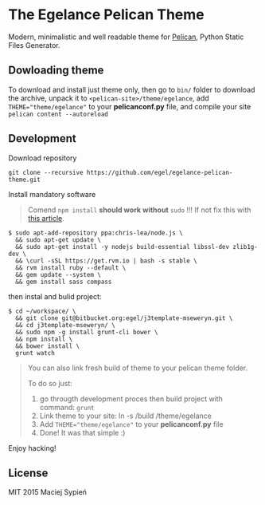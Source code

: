 # The Egelance Pelican Theme
Modern, minimalistic and well readable theme for [Pelican][pelican_official_site], Python Static Files Generator.


## Dowloading theme
To download and install just theme only, then go to `bin/` folder to download the archive,
unpack it to `<pelican-site>/theme/egelance`,
add `THEME="theme/egelance"` to your **pelicanconf.py** file,
and compile your site `pelican content --autoreload`


## Development

Download repository

    git clone --recursive https://github.com/egel/egelance-pelican-theme.git


Install mandatory software

> Comend `npm install` **should work without** `sudo` !!!
> If not fix this with [this article](http://stackoverflow.com/questions/16151018/npm-throws-error-without-sudo).

    $ sudo apt-add-repository ppa:chris-lea/node.js \
      && sudo apt-get update \
      && sudo apt-get install -y nodejs build-essential libssl-dev zlib1g-dev \
      && \curl -sSL https://get.rvm.io | bash -s stable \
      && rvm install ruby --default \
      && gem update --system \
      && gem install sass compass

then instal and bulid project:

    $ cd ~/workspace/ \
      && git clone git@bitbucket.org:egel/j3template-mseweryn.git \
      && cd j3template-mseweryn/ \
      && sudo npm -g install grunt-cli bower \
      && npm install \
      && bower install \
      grunt watch

> You can also link fresh build of theme to your pelican theme folder.
>
> To do so just:
> 1. go througth development proces then build project with command: `grunt`
> 2. Link theme to your site:
>     ln -s <path to egelance repository>/build <path to pelican site>/theme/egelance
> 3. Add `THEME="theme/egelance"` to your **pelicanconf.py** file
> 4. Done! It was that simple :)

Enjoy hacking!

## License
MIT 2015 Maciej Sypień

[pelican_official_site]: http://blog.getpelican.com/
